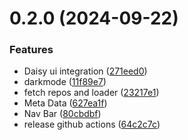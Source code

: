 # 0.2.0 (2024-09-22)


### Features

* Daisy ui integration ([271eed0](https://github.com/Bashamega/TrendTrack/commit/271eed07da336421bb1c4b83c8e57434e992d94a))
* darkmode ([11f89e7](https://github.com/Bashamega/TrendTrack/commit/11f89e749b157600299dfa78a54a469209f95445))
* fetch repos and loader ([23217e1](https://github.com/Bashamega/TrendTrack/commit/23217e19441248abca3ef3d2bf50731c670a63e9))
* Meta Data ([627ea1f](https://github.com/Bashamega/TrendTrack/commit/627ea1f1118b3e4f4cb846d5682a737b98198ee5))
* Nav Bar ([80cbdbf](https://github.com/Bashamega/TrendTrack/commit/80cbdbf5d11f87213a4eab7c206a410698ba8031))
* release github actions ([64c2c7c](https://github.com/Bashamega/TrendTrack/commit/64c2c7cf813492746ad459ff4434ed93633362a4))



